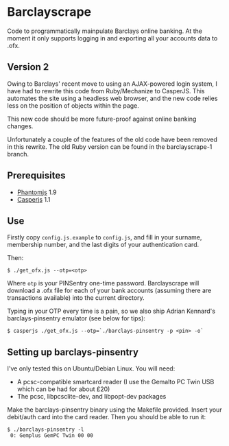 Barclayscrape
=============
Code to programmatically mainpulate Barclays online banking.
At the moment it only supports logging in and exporting all your
accounts data to .ofx.

Version 2
---------
Owing to Barclays' recent move to using an AJAX-powered login system, I
have had to rewrite this code from Ruby/Mechanize to CasperJS. This
automates the site using a headless web browser, and the new code relies
less on the position of objects within the page.

This new code should be more future-proof against online banking
changes.

Unfortunately a couple of the features of the old code have been removed
in this rewrite. The old Ruby version can be found in the barclayscrape-1
branch.

Prerequisites
-------------

* [Phantomjs](http://phantomjs.org/) 1.9
* [Casperjs](http://casperjs.readthedocs.org/) 1.1

Use
---
Firstly copy `config.js.example` to `config.js`, and fill in your surname,
membership number, and the last digits of your authentication card.

Then:

    $ ./get_ofx.js --otp=<otp>

Where `otp` is your PINSentry one-time password. Barclayscrape will download
a .ofx file for each of your bank accounts (assuming there are
transactions available) into the current directory.

Typing in your OTP every time is a pain, so we also ship Adrian
Kennard's barclays-pinsentry emulator (see below for tips):

    $ casperjs ./get_ofx.js --otp=`./barclays-pinsentry -p <pin> -o`

Setting up barclays-pinsentry
-----------------------------
I've only tested this on Ubuntu/Debian Linux. You will need:

* A pcsc-compatible smartcard reader (I use the Gemalto PC Twin USB which can be had for about £20)
* The pcsc, libpcsclite-dev, and libpopt-dev packages

Make the barclays-pinsentry binary using the Makefile provided. Insert your debit/auth card into
the card reader. Then you should be able to run it:

    $ ./barclays-pinsentry -l
     0: Gemplus GemPC Twin 00 00
